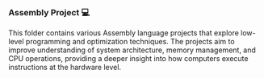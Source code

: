 ### Assembly Project 💻

This folder contains various Assembly language projects that explore low-level programming and optimization techniques. The projects aim to improve understanding of system architecture, memory management, and CPU operations, providing a deeper insight into how computers execute instructions at the hardware level.

